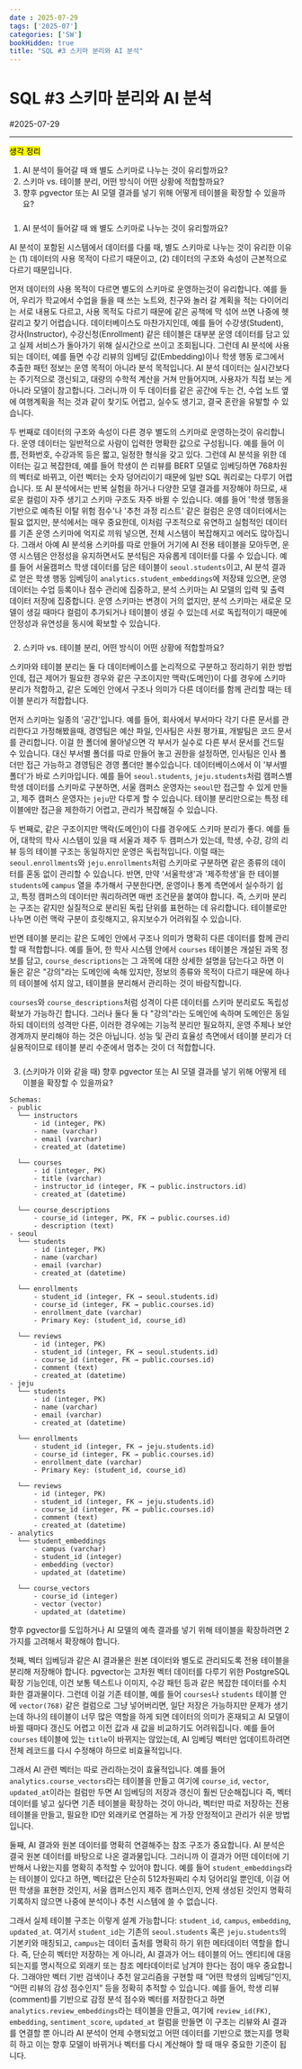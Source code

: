 ```yaml
---
date : 2025-07-29
tags: ['2025-07']
categories: ['SW']
bookHidden: true
title: "SQL #3 스키마 분리와 AI 분석"
---
```


# SQL #3 스키마 분리와 AI 분석

#2025-07-29

---

<mark>생각 정리</mark>
1. AI 분석이 들어갈 때 왜 별도 스키마로 나누는 것이 유리할까요?
2. 스키마 vs. 테이블 분리, 어떤 방식이 어떤 상황에 적합할까요?
3. 향후 pgvector 또는 AI 모델 결과를 넣기 위해 어떻게 테이블을 확장할 수 있을까요?

###

1. AI 분석이 들어갈 때 왜 별도 스키마로 나누는 것이 유리할까요?

AI 분석이 포함된 시스템에서 데이터를 다룰 때, 별도 스키마로 나누는 것이 유리한 이유는 (1) 데이터의 사용 목적이 다르기 때문이고, (2) 데이터의 구조와 속성이 근본적으로 다르기 때문입니다.

먼저 데이터의 사용 목적이 다르면 별도의 스키마로 운영하는것이 유리합니다. 예를 들어, 우리가 학교에서 수업을 들을 때 쓰는 노트와, 친구와 놀러 갈 계획을 적는 다이어리는 서로 내용도 다르고, 사용 목적도 다르기 때문에 같은 공책에 막 섞어 쓰면 나중에 헷갈리고 찾기 어렵습니다. 데이터베이스도 마찬가지인데, 예를 들어 수강생(Student), 강사(Instructor), 수강신청(Enrollment) 같은 테이블은 대부분 운영 데이터를 담고 있고 실제 서비스가 돌아가기 위해 실시간으로 쓰이고 조회됩니다. 그런데 AI 분석에 사용되는 데이터, 예를 들면 수강 리뷰의 임베딩 값(Embedding)이나 학생 행동 로그에서 추출한 패턴 정보는 운영 목적이 아니라 분석 목적입니다. AI 분석 데이터는 실시간보다는 주기적으로 갱신되고, 대량의 수학적 계산을 거쳐 만들어지며, 사용자가 직접 보는 게 아니라 모델이 참고합니다. 그러니까 이 두 데이터를 같은 공간에 두는 건, 수업 노트 옆에 여행계획을 적는 것과 같이 찾기도 어렵고, 실수도 생기고, 결국 혼란을 유발할 수 있습니다.

두 번째로 데이터의 구조와 속성이 다른 경우 별도의 스키마로 운영하는것이 유리합니다. 운영 데이터는 일반적으로 사람이 입력한 명확한 값으로 구성됩니다. 예를 들어 이름, 전화번호, 수강과목 등은 짧고, 일정한 형식을 갖고 있다. 그런데 AI 분석을 위한 데이터는 길고 복잡한데, 예를 들어 학생이 쓴 리뷰를 BERT 모델로 임베딩하면 768차원의 벡터로 바뀌고, 이런 벡터는 숫자 덩어리이기 때문에 일반 SQL 쿼리로는 다루기 어렵습니다. 또 AI 분석에서는 반복 실험을 하거나 다양한 모델 결과를 저장해야 하므로, 새로운 컬럼이 자주 생기고 스키마 구조도 자주 바뀔 수 있습니다. 예를 들어 '학생 행동을 기반으로 예측된 이탈 위험 점수'나 '추천 과정 리스트' 같은 컬럼은 운영 데이터에서는 필요 없지만, 분석에서는 매우 중요한데, 이처럼 구조적으로 유연하고 실험적인 데이터를 기존 운영 스키마에 억지로 끼워 넣으면, 전체 시스템이 복잡해지고 에러도 많아집니다. 그래서 아예 AI 분석용 스키마를 따로 만들어 거기에 AI 전용 테이블을 모아두면, 운영 시스템은 안정성을 유지하면서도 분석팀은 자유롭게 데이터를 다룰 수 있습니다. 예를 들어 서울캠퍼스 학생 데이터를 담은 테이블이 `seoul.students`이고, AI 분석 결과로 얻은 학생 행동 임베딩이 `analytics.student_embeddings`에 저장돼 있으면, 운영 데이터는 수업 등록이나 점수 관리에 집중하고, 분석 스키마는 AI 모델의 입력 및 출력 데이터 저장에 집중합니다. 운영 스키마는 변경이 거의 없지만, 분석 스키마는 새로운 모델이 생길 때마다 컬럼이 추가되거나 테이블이 생길 수 있는데 서로 독립적이기 때문에 안정성과 유연성을 동시에 확보할 수 있습니다.

###

2. 스키마 vs. 테이블 분리, 어떤 방식이 어떤 상황에 적합할까요?

스키마와 테이블 분리는 둘 다 데이터베이스를 논리적으로 구분하고 정리하기 위한 방법인데, 접근 제어가 필요한 경우와 같은 구조이지만 맥락(도메인)이 다를 경우에 스키마 분리가 적합하고, 같은 도메인 안에서 구조나 의미가 다른 데이터를 함께 관리할 때는 테이블 분리가 적합합니다.

먼저 스키마는 일종의 '공간'입니다. 예를 들어, 회사에서 부서마다 각기 다른 문서를 관리한다고 가정해봤을때, 경영팀은 예산 파일, 인사팀은 사원 평가표, 개발팀은 코드 문서를 관리합니다. 이걸 한 폴더에 몰아넣으면 각 부서가 실수로 다른 부서 문서를 건드릴 수 있습니다. 대신 부서별 폴더를 따로 만들어 놓고 권한을 설정하면, 인사팀은 인사 폴더만 접근 가능하고 경영팀은 경영 폴더만 볼수있습니다. 데이터베이스에서 이 '부서별 폴더'가 바로 스키마입니다. 예를 들어 `seoul.students`, `jeju.students`처럼 캠퍼스별 학생 데이터를 스키마로 구분하면, 서울 캠퍼스 운영자는 `seoul`만 접근할 수 있게 만들고, 제주 캠퍼스 운영자는 `jeju`만 다루게 할 수 있습니다. 테이블 분리만으로는 특정 테이블에만 접근을 제한하기 어렵고, 관리가 복잡해질 수 있습니다.

두 번째로, 같은 구조이지만 맥락(도메인)이 다를 경우에도 스키마 분리가 좋다. 예를 들어, 대학의 학사 시스템이 있을 때 서울과 제주 두 캠퍼스가 있는데, 학생, 수강, 강의 리뷰 등의 테이블 구조는 동일하지만 운영은 독립적입니다. 이럴 때는 `seoul.enrollments`와 `jeju.enrollments`처럼 스키마로 구분하면 같은 종류의 데이터를 혼동 없이 관리할 수 있습니다. 반면, 만약 '서울학생'과 '제주학생'을 한 테이블 `students`에 `campus` 열을 추가해서 구분한다면, 운영이나 통계 측면에서 실수하기 쉽고, 특정 캠퍼스의 데이터만 쿼리하려면 매번 조건문을 붙여야 합니다. 즉, 스키마 분리는 구조는 같지만 실질적으로 분리된 독립 단위를 표현하는 데 유리합니다. 테이블로만 나누면 이런 맥락 구분이 흐릿해지고, 유지보수가 어려워질 수 있습니다.

반면 테이블 분리는 같은 도메인 안에서 구조나 의미가 명확히 다른 데이터를 함께 관리할 때 적합합니다. 예를 들어, 한 학사 시스템 안에서 `courses` 테이블은 개설된 과목 정보를 담고, `course_descriptions`는 그 과목에 대한 상세한 설명을 담는다고 하면 이 둘은 같은 "강의"라는 도메인에 속해 있지만, 정보의 종류와 목적이 다르기 때문에 하나의 테이블에 섞지 않고, 테이블을 분리해서 관리하는 것이 바람직합니다. 

`courses`와 `course_descriptions`처럼 성격이 다른 데이터를 스키마 분리로도 독립성 확보가 가능하긴 합니다. 그러나 둘다 둘 다 "강의"라는 도메인에 속하며 도메인은 동일하되 데이터의 성격만 다른, 이러한 경우에는 기능적 분리만 필요하지, 운영 주체나 보안 경계까지 분리해야 하는 것은 아닙니다. 성능 및 관리 효율성 측면에서 테이블 분리가 더 실용적이므로 테이블 분리 수준에서 멈추는 것이 더 적합합니다.

###

3. (스키마가 이와 같을 때) 향후 pgvector 또는 AI 모델 결과를 넣기 위해 어떻게 테이블을 확장할 수 있을까요?

```plain text
Schemas:
- public
  └── instructors
      - id (integer, PK)
      - name (varchar)
      - email (varchar)
      - created_at (datetime)
  
  └── courses
      - id (integer, PK)
      - title (varchar)
      - instructor_id (integer, FK → public.instructors.id)
      - created_at (datetime)
  
  └── course_descriptions
      - course_id (integer, PK, FK → public.courses.id)
      - description (text)
- seoul
  └── students
      - id (integer, PK)
      - name (varchar)
      - email (varchar)
      - created_at (datetime)
  
  └── enrollments
      - student_id (integer, FK → seoul.students.id)
      - course_id (integer, FK → public.courses.id)
      - enrollment_date (varchar)
      - Primary Key: (student_id, course_id)
  
  └── reviews
      - id (integer, PK)
      - student_id (integer, FK → seoul.students.id)
      - course_id (integer, FK → public.courses.id)
      - comment (text)
      - created_at (datetime)
- jeju
  └── students
      - id (integer, PK)
      - name (varchar)
      - email (varchar)
      - created_at (datetime)
  
  └── enrollments
      - student_id (integer, FK → jeju.students.id)
      - course_id (integer, FK → public.courses.id)
      - enrollment_date (varchar)
      - Primary Key: (student_id, course_id)
  
  └── reviews
      - id (integer, PK)
      - student_id (integer, FK → jeju.students.id)
      - course_id (integer, FK → public.courses.id)
      - comment (text)
      - created_at (datetime)
- analytics
  └── student_embeddings
      - campus (varchar)
      - student_id (integer)
      - embedding (vector)
      - updated_at (datetime)
  
  └── course_vectors
      - course_id (integer)
      - vector (vector)
      - updated_at (datetime)
```

향후 pgvector를 도입하거나 AI 모델의 예측 결과를 넣기 위해 테이블을 확장하려면 2가지를 고려해서 확장해야 합니다.

첫째, 벡터 임베딩과 같은 AI 결과물은 원본 데이터와 별도로 관리되도록 전용 테이블을 분리해 저장해야 합니다. pgvector는 고차원 벡터 데이터를 다루기 위한 PostgreSQL 확장 기능인데, 이건 보통 텍스트나 이미지, 수강 패턴 등과 같은 복잡한 데이터를 수치화한 결과물이다. 그런데 이걸 기존 테이블, 예를 들어 `courses`나 `students` 테이블 안에 `vector(768)` 같은 컬럼으로 그냥 넣어버리면, 일단 저장은 가능하지만 문제가 생기는데 하나의 테이블이 너무 많은 역할을 하게 되면 데이터의 의미가 혼재되고 AI 모델이 바뀔 때마다 갱신도 어렵고 이전 값과 새 값을 비교하기도 어려워집니다. 예를 들어 `courses` 테이블에 있는 `title`이 바뀌지는 않았는데, AI 임베딩 벡터만 업데이트하려면 전체 레코드를 다시 수정해야 하므로 비효율적입니다.

그래서 AI 관련 벡터는 따로 관리하는것이 효율적입니다. 예를 들어 `analytics.course_vectors`라는 테이블을 만들고 여기에 `course_id`, `vector`, `updated_at`이라는 컬럼만 두면 AI 임베딩의 저장과 갱신이 훨씬 단순해집니다 즉, 벡터 데이터를 넣고 싶다면 기존 테이블을 확장하는 것이 아니라, 벡터만 따로 저장하는 전용 테이블을 만들고, 필요한 ID만 외래키로 연결하는 게 가장 안정적이고 관리가 쉬운 방법입니다.

둘째, AI 결과와 원본 데이터를 명확히 연결해주는 참조 구조가 중요합니다. AI 분석은 결국 원본 데이터를 바탕으로 나온 결과물입니다. 그러니까 이 결과가 어떤 데이터에 기반해서 나왔는지를 명확히 추적할 수 있어야 합니다. 예를 들어 `student_embeddings`라는 테이블이 있다고 하면, 벡터값은 단순히 512차원짜리 수치 덩어리일 뿐인데, 이걸 어떤 학생을 표현한 것인지, 서울 캠퍼스인지 제주 캠퍼스인지, 언제 생성된 것인지 명확히 기록하지 않으면 나중에 분석이나 추천 시스템에 쓸 수 없습니다.

그래서 실제 테이블 구조는 이렇게 설계 가능합니다: `student_id`, `campus`, `embedding`, `updated_at`. 여기서 `student_id`는 기존의 `seoul.students` 혹은 `jeju.students`의 기본키와 매칭되고, `campus`는 데이터 출처를 명확히 하기 위한 메타데이터 역할을 합니다. 즉, 단순히 벡터만 저장하는 게 아니라, AI 결과가 어느 테이블의 어느 엔티티에 대응되는지를 명시적으로 외래키 또는 참조 메타데이터로 남겨야 한다는 점이 매우 중요합니다. 그래야만 벡터 기반 검색이나 추천 알고리즘을 구현할 때 “어떤 학생의 임베딩”인지, “어떤 리뷰의 감성 점수인지” 등을 정확히 추적할 수 있습니다. 예를 들어, 학생 리뷰(comment)를 기반으로 감정 분석 점수와 벡터를 저장한다고 하면 `analytics.review_embeddings`라는 테이블을 만들고, 여기에 `review_id(FK)`, `embedding`, `sentiment_score`, `updated_at` 컬럼을 만들면 이 구조는 리뷰와 AI 결과를 연결할 뿐 아니라 AI 분석이 언제 수행되었고 어떤 데이터를 기반으로 했는지를 명확히 하고 이는 향후 모델이 바뀌거나 벡터를 다시 계산해야 할 때 매우 중요한 기준이 됩니다.
